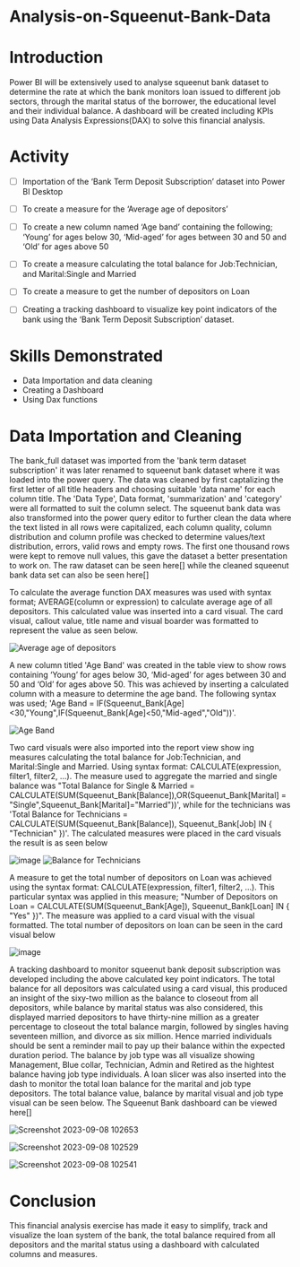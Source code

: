 # Analysis-on-Squeenut-Bank-Data

# **Introduction**
Power BI will be extensively used to analyse squeenut bank dataset to determine the rate at which the bank monitors loan issued to different job sectors, through the marital status of the borrower, the educational level and their individual balance. A dashboard will be created including KPIs using Data Analysis Expressions(DAX) to solve this financial analysis.

# **Activity**
- [ ]  Importation of the ‘Bank Term Deposit Subscription’ dataset into Power BI Desktop
- [ ]  To create a measure for the ‘Average age of depositors’
- [ ]  To create a new column named ‘Age band’ containing the following; ‘Young’ for ages below 30, ‘Mid-aged’ for ages between 30 and 50 and ‘Old’ for ages above 50
- [ ]  To create a measure calculating the total balance for Job:Technician, and Marital:Single and Married
- [ ]  To create a measure to get the number of depositors on Loan
- [ ]  Creating a tracking dashboard to visualize key point indicators of the bank using the ‘Bank Term Deposit Subscription’ dataset.
 

# **Skills Demonstrated**
- Data Importation and data cleaning
- Creating a Dashboard
- Using Dax functions

# **Data Importation and Cleaning**
The bank_full dataset was imported from the 'bank term dataset subscription' it was later renamed to squeenut bank dataset where it was loaded into the power query. The data was cleaned by first captalizing the first letter of all title headers and choosing suitable 'data name' for each column title. The 'Data Type', Data format, 'summarization' and 'category' were all formatted to suit the column select. The squeenut bank data was also transformed into the power query editor to further clean the data where the text listed in all rows were capitalized, each column quality, column distribution and column profile was checked to determine values/text distribution, errors, valid rows and empty rows. The first one thousand rows were kept to remove null values, this gave the dataset a better presentation to work on. The raw dataset can be seen here[] while the cleaned squeenut bank data set can also be seen here[]

To calculate the average function DAX measures was used with syntax format; AVERAGE(column or expression) to calculate average age of all depositors. This calculated value was inserted into a card visual. The card visual, callout value, title name and visual boarder was formatted to represent the value as seen below.

![Average age of depositors](https://github.com/Jessie-Watt/Analysis-on-Squeenut-Bank-Data/assets/140435577/e39a4204-df3b-4911-8dce-958b715dcf26)



A new column titled 'Age Band' was created in the table view to show rows containing ‘Young’ for ages below 30, ‘Mid-aged’ for ages between 30 and 50 and ‘Old’ for ages above 50. This was achieved by inserting a calculated column with a measure to determine the age band. The following syntax was used; 'Age Band = IF(Squeenut_Bank[Age]<30,"Young",IF(Squeenut_Bank[Age]<50,"Mid-aged","Old"))'.

![Age Band](https://github.com/Jessie-Watt/Analysis-on-Squeenut-Bank-Data/assets/140435577/d86889a1-b57d-4e8d-8e35-69774fc44853)

 Two card visuals were also imported into the report view show ing measures calculating the total balance for Job:Technician, and Marital:Single and Married. Using syntax format: CALCULATE(expression, filter1, filter2, ...). The measure used to aggregate the married and single balance was "Total Balance for Single & Married = CALCULATE(SUM(Squeenut_Bank[Balance]),OR(Squeenut_Bank[Marital] = "Single",Squeenut_Bank[Marital]="Married"))',  while for the technicians was 'Total Balance for Technicians = CALCULATE(SUM(Squeenut_Bank[Balance]), Squeenut_Bank[Job] IN { "Technician" })'. The calculated measures were placed in the card visuals the result is as seen below

![image](https://github.com/Jessie-Watt/Analysis-on-Squeenut-Bank-Data/assets/140435577/3c17f6d0-f4d5-4c43-88ce-4c826a3cada6)
![Balance for Technicians](https://github.com/Jessie-Watt/Analysis-on-Squeenut-Bank-Data/assets/140435577/d3258c47-4619-4e32-8098-7e1f00f099f4)

A measure to get the total number of depositors on Loan was achieved using the syntax format: CALCULATE(expression, filter1, filter2, ...). This particular syntax was applied in this measure; "Number of Depositors on Loan = CALCULATE(SUM(Squeenut_Bank[Age]), Squeenut_Bank[Loan] IN { "Yes" })". The measure was applied to a card visual with the visual formatted. The total number of depositors on loan can be seen in the card visual below

![image](https://github.com/Jessie-Watt/Analysis-on-Squeenut-Bank-Data/assets/140435577/1005080a-4df1-45fd-a705-71ff08ba7fcf)



A tracking dashboard to monitor squeenut bank deposit subscription was developed including the above calculated key point indicators. The total balance for all depositors was calculated using a card visual, this produced an insight of the sixy-two million as the balance to closeout from all depositors, while balance by marital status was also considered, this displayed married depositors to have thirty-nine million as a greater percentage to closeout the total balance margin, followed by singles having seventeen million, and divorce as six million. Hence married individuals should be sent a reminder mail to pay up their balance within the expected duration period. The balance by job type was all visualize showing Management, Blue collar, Technician, Admin and Retired as the hightest balance having job type individuals. A loan slicer was also inserted into the dash to monitor the total loan balance for the marital and job type depositors. The total balance value, balance by marital visual and job type visual can be seen below. The Squeenut Bank dashboard can be viewed here[]


![Screenshot 2023-09-08 102653](https://github.com/Jessie-Watt/Analysis-on-Squeenut-Bank-Data/assets/140435577/676b158b-bde7-48bb-953d-e64299a996fd)

![Screenshot 2023-09-08 102529](https://github.com/Jessie-Watt/Analysis-on-Squeenut-Bank-Data/assets/140435577/6ca9e64a-0854-40f6-a6b2-6ac64ba4895e)

![Screenshot 2023-09-08 102541](https://github.com/Jessie-Watt/Analysis-on-Squeenut-Bank-Data/assets/140435577/97e24f82-6f44-430b-a8c0-702d0fe2dfc6)





# **Conclusion**
This financial analysis exercise has made it easy to simplify, track and visualize the loan system of the bank, the total balance required from all depositors and the marital status using a dashboard with calculated columns and measures.


